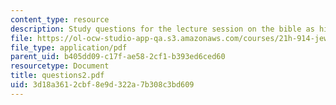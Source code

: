 ```yaml
---
content_type: resource
description: Study questions for the lecture session on the bible as history.
file: https://ol-ocw-studio-app-qa.s3.amazonaws.com/courses/21h-914-jewish-history-from-biblical-to-modern-times-fall-2007/3d18a3612cbf8e9d322a7b308c3bd609_questions2.pdf
file_type: application/pdf
parent_uid: b405dd09-c17f-ae58-2cf1-b393ed6ced60
resourcetype: Document
title: questions2.pdf
uid: 3d18a361-2cbf-8e9d-322a-7b308c3bd609
---
```

